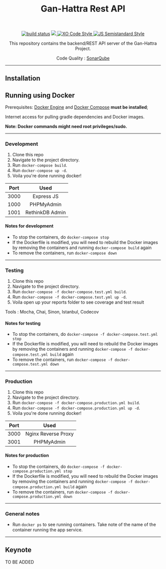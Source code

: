 <h1 align="center">
  <br>
  Gan-Hattra Rest API
  <br>
  <br>
</h1>

<p align="center">
  <a href="https://travis-ci.org/rayandrews/gan-hattra-api"><img alt="build status" src="https://api.travis-ci.org/rayandrews/gan-hattra-api.svg?branch=master" /></a>
  <a href="https://codecov.io/gh/rayandrews/gan-hattra-api">
    <img src="https://codecov.io/gh/rayandrews/gan-hattra-api/branch/master/graph/badge.svg" />
  </a>
  <a href="https://github.com/xojs/xo">
    <img src="https://img.shields.io/badge/code_style-XO-5ed9c7.svg" alt="XO Code Style">
  </a>
  <a href="https://github.com/Flet/semistandard"><img src="https://img.shields.io/badge/code%20style-semistandard-brightgreen.svg?style=flat-square" alt="JS Semistandard Style"></a>
</p>

<p align="center">
  This repository contains the backend/REST API server of the Gan-Hattra Project.
</p>

<p align="center">
  Code Quality : <a href="https://sonarcloud.io/dashboard?id=gan-hattra-api">SonarQube</a>
</p>

---

## Installation

## Running using Docker

Prerequisites: [Docker Engine](https://docs.docker.com/engine/installation/) and [Docker Compose](https://docs.docker.com/compose/install/) __must be installed__;

Internet access for pulling gradle dependencies and Docker images.

**Note: Docker commands might need root privileges/sudo.**

---

### Development

1. Clone this repo
2. Navigate to the project directory.
3. Run `docker-compose build`.
4. Run `docker-compose up -d`.
5. Voila you're done running docker!

|   Port  |      Used       |
|:-------:|:---------------:|
|   3000  |    Express JS   |
|   1000  |    PHPMyAdmin   |
|   1001  | RethinkDB Admin |

#### Notes for development

- To stop the containers, do `docker-compose stop`
- If the Dockerfile is modified, you will need to rebuild the Docker images by removing the containers and running `docker-compose build` again
- To remove the containers, run `docker-compose down`

---

### Testing

1. Clone this repo
2. Navigate to the project directory.
3. Run `docker-compose -f docker-compose.test.yml build`.
4. Run `docker-compose -f docker-compose.test.yml up -d`.
5. Voila open up your reports folder to see coverage and test result

Tools : Mocha, Chai, Sinon, Istanbul, Codecov

#### Notes for testing

- To stop the containers, do `docker-compose -f docker-compose.test.yml stop`
- If the Dockerfile is modified, you will need to rebuild the Docker images by removing the containers and running `docker-compose -f docker-compose.test.yml build` again
- To remove the containers, run `docker-compose -f docker-compose.test.yml down`

---

### Production

1. Clone this repo
2. Navigate to the project directory.
3. Run `docker-compose -f docker-compose.production.yml build`.
4. Run `docker-compose -f docker-compose.production.yml up -d`.
5. Voila you're done running docker!

|   Port  |         Used            |
|:-------:|:-----------------------:|
|   3000  |   Nginx Reverse Proxy   |
|   3001  |       PHPMyAdmin        |

#### Notes for production

- To stop the containers, do `docker-compose -f docker-compose.production.yml stop`
- If the Dockerfile is modified, you will need to rebuild the Docker images by removing the containers and running `docker-compose -f docker-compose.production.yml build` again
- To remove the containers, run `docker-compose -f docker-compose.production.yml down`

---

### General notes

- Run `docker ps` to see running containers. Take note of the name of the container running the app service.

---

## Keynote

TO BE ADDED

